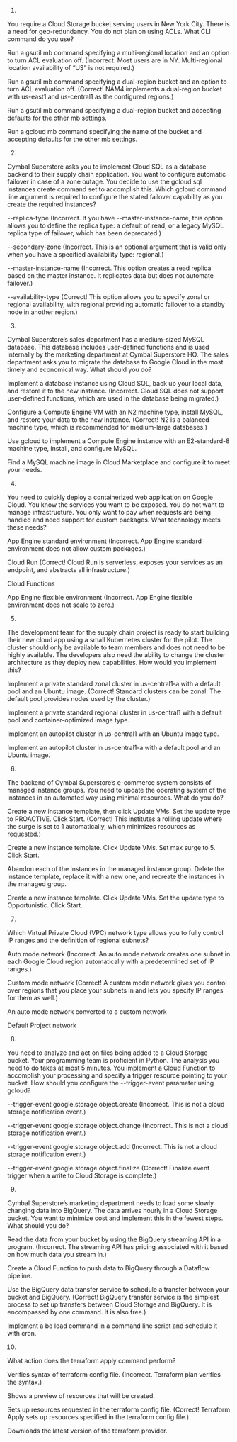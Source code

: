 1.
You require a Cloud Storage bucket serving users in New York City. There is a need for geo-redundancy. You do not plan on using ACLs. What CLI command do you use?

Run a gsutil mb command specifying a multi-regional location and an option to turn ACL evaluation off.
(Incorrect. Most users are in NY. Multi-regional location availability of “US” is not required.)

Run a gsutil mb command specifying a dual-region bucket and an option to turn ACL evaluation off.
(Correct! NAM4 implements a dual-region bucket with us-east1 and us-central1 as the configured regions.)

Run a gsutil mb command specifying a dual-region bucket and accepting defaults for the other mb settings.

Run a gcloud mb command specifying the name of the bucket and accepting defaults for the other mb settings.

2.
Cymbal Superstore asks you to implement Cloud SQL as a database backend to their supply chain application. You want to configure automatic failover in case of a zone outage. You decide to use the gcloud sql instances create command set to accomplish this. Which gcloud command line argument is required to configure the stated failover capability as you create the required instances?

--replica-type
(Incorrect. If you have --master-instance-name, this option allows you to define the replica type: a default of read, or a legacy MySQL replica type of failover, which has been deprecated.)

--secondary-zone
(Incorrect. This is an optional argument that is valid only when you have a specified availability type: regional.)

--master-instance-name
(Incorrect. This option creates a read replica based on the master instance. It replicates data but does not automate failover.)

--availability-type
(Correct! This option allows you to specify zonal or regional availability, with regional providing automatic failover to a standby node in another region.)


3.
Cymbal Superstore’s sales department has a medium-sized MySQL database. This database includes user-defined functions and is used internally by the marketing department at Cymbal Superstore HQ. The sales department asks you to migrate the database to Google Cloud in the most timely and economical way. What should you do?

Implement a database instance using Cloud SQL, back up your local data, and restore it to the new instance.
(Incorrect. Cloud SQL does not support user-defined functions, which are used in the database being migrated.)

Configure a Compute Engine VM with an N2 machine type, install MySQL, and restore your data to the new instance.
(Correct! N2 is a balanced machine type, which is recommended for medium-large databases.)

Use gcloud to implement a Compute Engine instance with an E2-standard-8 machine type, install, and configure MySQL.

Find a MySQL machine image in Cloud Marketplace and configure it to meet your needs.

4.
You need to quickly deploy a containerized web application on Google Cloud. You know the services you want to be exposed. You do not want to manage infrastructure. You only want to pay when requests are being handled and need support for custom packages. What technology meets these needs?

App Engine standard environment
(Incorrect. App Engine standard environment does not allow custom packages.)

Cloud Run
(Correct! Cloud Run is serverless, exposes your services as an endpoint, and abstracts all infrastructure.)

Cloud Functions

App Engine flexible environment
(Incorrect. App Engine flexible environment does not scale to zero.)


5.
The development team for the supply chain project is ready to start building their new cloud app using a small Kubernetes cluster for the pilot. The cluster should only be available to team members and does not need to be highly available. The developers also need the ability to change the cluster architecture as they deploy new capabilities. How would you implement this?

Implement a private standard zonal cluster in us-central1-a with a default pool and an Ubuntu image.
(Correct! Standard clusters can be zonal. The default pool provides nodes used by the cluster.)

Implement a private standard regional cluster in us-central1 with a default pool and container-optimized image type.

Implement an autopilot cluster in us-central1 with an Ubuntu image type.

Implement an autopilot cluster in us-central1-a with a default pool and an Ubuntu image.

6.
The backend of Cymbal Superstore’s e-commerce system consists of managed instance groups. You need to update the operating system of the instances in an automated way using minimal resources. What do you do?

Create a new instance template, then click Update VMs. Set the update type to PROACTIVE. Click Start.
(Correct! This institutes a rolling update where the surge is set to 1 automatically, which minimizes resources as requested.)

Create a new instance template. Click Update VMs. Set max surge to 5. Click Start.

Abandon each of the instances in the managed instance group. Delete the instance template, replace it with a new one, and recreate the instances in the managed group.

Create a new instance template. Click Update VMs. Set the update type to Opportunistic. Click Start.

7.
Which Virtual Private Cloud (VPC) network type allows you to fully control IP ranges and the definition of regional subnets?

Auto mode network
(Incorrect. An auto mode network creates one subnet in each Google Cloud region automatically with a predetermined set of IP ranges.)

Custom mode network
(Correct! A custom mode network gives you control over regions that you place your subnets in and lets you specify IP ranges for them as well.)

An auto mode network converted to a custom network

Default Project network

8.
You need to analyze and act on files being added to a Cloud Storage bucket. Your programming team is proficient in Python. The analysis you need to do takes at most 5 minutes. You implement a Cloud Function to accomplish your processing and specify a trigger resource pointing to your bucket. How should you configure the --trigger-event parameter using gcloud?

--trigger-event google.storage.object.create
(Incorrect. This is not a cloud storage notification event.)

--trigger-event google.storage.object.change
(Incorrect. This is not a cloud storage notification event.)

--trigger-event google.storage.object.add
(Incorrect. This is not a cloud storage notification event.)

--trigger-event google.storage.object.finalize
(Correct! Finalize event trigger when a write to Cloud Storage is complete.)


9.
Cymbal Superstore’s marketing department needs to load some slowly changing data into BigQuery. The data arrives hourly in a Cloud Storage bucket. You want to minimize cost and implement this in the fewest steps. What should you do?

Read the data from your bucket by using the BigQuery streaming API in a program.
(Incorrect. The streaming API has pricing associated with it based on how much data you stream in.)

Create a Cloud Function to push data to BigQuery through a Dataflow pipeline.

Use the BigQuery data transfer service to schedule a transfer between your bucket and BigQuery.
(Correct! BigQuery transfer service is the simplest process to set up transfers between Cloud Storage and BigQuery. It is encompassed by one command. It is also free.)

Implement a bq load command in a command line script and schedule it with cron.


10.
What action does the terraform apply command perform?

Verifies syntax of terraform config file.
(Incorrect. Terraform plan verifies the syntax.)

Shows a preview of resources that will be created.

Sets up resources requested in the terraform config file.
(Correct! Terraform Apply sets up resources specified in the terraform config file.)

Downloads the latest version of the terraform provider.
